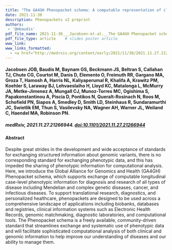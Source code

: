 ```yaml
---
title: "The GA4GH Phenopacket schema: A computable representation of clinical data for precision medicine"
date: 2021-11-30
description: Phenopackets v2 preprint
authors:
 - '@mbaudis'
pdf_file_name: 2021-11-30___Jacobsen-et-al.__The GA4GH Phenopacket schema__medRxiv-preprint.pdf
pdf_file_type: article    # slides poster article
www_link:
www_links_formatted:
  - <a href="http://medrxiv.org/content/early/2021/11/30/2021.11.27.21266944.abstract" target="_blank">[bioRxiv]</a>
---
```



#### Jacobsen JOB, Baudis M, Baynam GS, Beckmann JS, Beltran S, Callahan TJ, Chute CG, Courtot M, Danis D, Elemento O, Freimuth RR, Gargano MA, Groza T, Hamosh A, Harris NL, Kaliyaperumal R, Khalifa A, Krawitz PM, Koehler S<!--more-->, Laraway BJ, Lehvaeslaiho H, Lloyd KC, Matalonga L, McMurry JA, Metke-Jimenez A, Mungall CJ, Munoz-Torres MC, Ogishima S, Papakonstantinou A, Piscia D, Pontikos N, Queralt-Rosinach N, Roos M, Schofield PN, Siapos A, Smedley D, Smith LD, Steinhaus R, Sundaramurthi JC, Swietlik EM, Thun S, Vasilevsky NA, Wagner AH, Warner JL, Weiland C, Haendel MA, Robinson PN.

##### medRxiv, 2021.11.27.21266944. [doi:10.1101/2021.11.27.21266944](https://doi.org/10.1101/2021.11.27.21266944)

<!--more-->

#### Abstract

Despite great strides in the development and wide acceptance of standards for exchanging structured information about genomic variants, there is no corresponding standard for exchanging phenotypic data, and this has impeded the sharing of phenotypic information for computational analysis. Here, we introduce the Global Alliance for Genomics and Health (GA4GH) Phenopacket schema, which supports exchange of computable longitudinal case-level phenotypic information for diagnosis and research of all types of disease including Mendelian and complex genetic diseases, cancer, and infectious diseases. To support translational research, diagnostics, and personalized healthcare, phenopackets are designed to be used across a comprehensive landscape of applications including biobanks, databases and registries, clinical information systems such as Electronic Health Records, genomic matchmaking, diagnostic laboratories, and computational tools. The Phenopacket schema is a freely available, community-driven standard that streamlines exchange and systematic use of phenotypic data and will facilitate sophisticated computational analysis of both clinical and genomic information to help improve our understanding of diseases and our ability to manage them.
